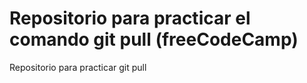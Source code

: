 # Repositorio para practicar el comando git pull (freeCodeCamp)
Repositorio para practicar git pull
